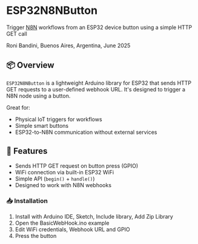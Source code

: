 # ESP32N8NButton

Trigger [N8N](https://n8n.io/) workflows from an ESP32 device button using a simple HTTP GET call 

Roni Bandini, Buenos Aires, Argentina, June 2025

## 📦 Overview

`ESP32N8NButton` is a lightweight Arduino library for ESP32 that sends HTTP GET requests to a user-defined webhook URL. 
It's designed to trigger a N8N node using a button. 

Great for:

- Physical IoT triggers for workflows
- Simple smart buttons
- ESP32-to-N8N communication without external services

## 🔧 Features

- Sends HTTP GET request on button press (GPIO)
- WiFi connection via built-in ESP32 WiFi
- Simple API (`begin()` + `handle()`)
- Designed to work with N8N webhooks

### 📥 Installation

1. Install with Arduino IDE, Sketch, Include library, Add Zip Library
2. Open the BasicWebHook.ino example
3. Edit WiFi credentials, Webhook URL and GPIO 
4. Press the button
